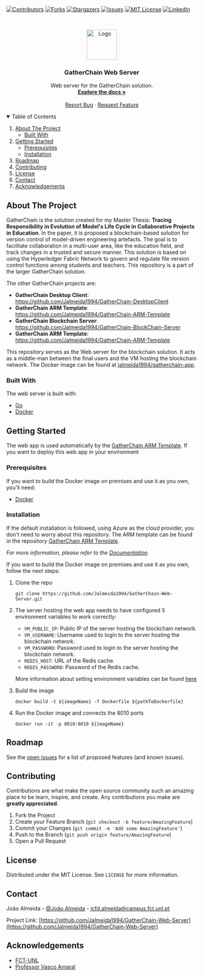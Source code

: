 <!--
*** Thanks for checking out the Best-README-Template. If you have a suggestion
*** that would make this better, please fork the repo and create a pull request
*** or simply open an issue with the tag "enhancement".
*** Thanks again! Now go create something AMAZING! :D
-->



<!-- PROJECT SHIELDS -->
<!--
*** I'm using markdown "reference style" links for readability.
*** Reference links are enclosed in brackets [ ] instead of parentheses ( ).
*** See the bottom of this document for the declaration of the reference variables
*** for contributors-url, forks-url, etc. This is an optional, concise syntax you may use.
*** https://www.markdownguide.org/basic-syntax/#reference-style-links
-->
[![Contributors][contributors-shield]][contributors-url]
[![Forks][forks-shield]][forks-url]
[![Stargazers][stars-shield]][stars-url]
[![Issues][issues-shield]][issues-url]
[![MIT License][license-shield]][license-url]
[![LinkedIn][linkedin-shield]][linkedin-url]



<!-- PROJECT LOGO -->
<br />
<p align="center">
  <a href="https://github.com/Jalmeida1994/GatherChain-Web-Server">
    <img src="images/logo.png" alt="Logo" width="80" height="80">
  </a>

  <h3 align="center">GatherChain Web Server</h3>

  <p align="center">
    Web server for the GatherChain solution.
    <br />
    <a href="https://github.com/Jalmeida1994/GatherChain-Web-Server/blob/master/README.md"><strong>Explore the docs »</strong></a>
    <br />
    <br />
    <a href="https://github.com/Jalmeida1994/GatherChain-Web-Server/issues">Report Bug</a>
    ·
    <a href="https://github.com/Jalmeida1994/GatherChain-Web-Server/issues">Request Feature</a>
  </p>
</p>



<!-- TABLE OF CONTENTS -->
<details open="open">
  <summary>Table of Contents</summary>
  <ol>
    <li>
      <a href="#about-the-project">About The Project</a>
      <ul>
        <li><a href="#built-with">Built With</a></li>
      </ul>
    </li>
    <li>
      <a href="#getting-started">Getting Started</a>
      <ul>
        <li><a href="#prerequisites">Prerequisites</a></li>
        <li><a href="#installation">Installation</a></li>
      </ul>
    </li>
    <li><a href="#roadmap">Roadmap</a></li>
    <li><a href="#contributing">Contributing</a></li>
    <li><a href="#license">License</a></li>
    <li><a href="#contact">Contact</a></li>
    <li><a href="#acknowledgements">Acknowledgements</a></li>
  </ol>
</details>



<!-- ABOUT THE PROJECT -->
## About The Project

GatherChain is the solution created for my Master Thesis: __Tracing Responsibility in Evolution of Model's Life Cycle in Collaborative Projects in Education__.
In the paper, it is proposed a blockchain-based solution for version control of model-driven engineering artefacts.  The goal is to facilitate collaboration in a multi-user area, like the education field, and track changes in a trusted and secure manner. This solution is based on using the Hyperledger Fabric Network to govern and regulate file version control functions among students and teachers.
This repository is a part of the larger GatherChain solution.

The other GatherChain projects are:
* __GatherChain Desktop Client__: https://github.com/Jalmeida1994/GatherChain-DesktopClient
* __GatherChain ARM Template__: https://github.com/Jalmeida1994/GatherChain-ARM-Template
* __GatherChain Blockchain Server__: https://github.com/Jalmeida1994/GatherChain-BlockChain-Server
* __GatherChain ARM Template__: https://github.com/Jalmeida1994/GatherChain-ARM-Template

This repository serves as the Web server for the blockchain solution. It acts as a middle-man between the final users and the VM hosting the blockchain network. The Docker image can be found at [jalmeida1994/gatherchain-app](https://hub.docker.com/repository/docker/jalmeida1994/gatherchain-app).

### Built With

The web server is built with:
* [Go](https://golang.org)
* [Docker](https://www.docker.com)


<!-- GETTING STARTED -->
## Getting Started

The web app is used automatically by the [GatherChain ARM Template](https://github.com/Jalmeida1994/GatherChain-ARM-Template). If you want to deploy this web app in your environment
### Prerequisites

If you want to build the Docker image on premises and use it as you own, you'll need:
* [Docker](https://docs.docker.com/get-docker/)

### Installation

If the default installation is followed, using Azure as the cloud provider, you don't need to worry about this repository. The ARM template can be found in the repository [GatherChain ARM Template](https://github.com/Jalmeida1994/GatherChain-ARM-Template).

_For more information, please refer to the [Documentation](https://github.com/Jalmeida1994/GatherChain-ARM-Template/blob/master/README.md)_

If you want to build the Docker image on premises and use it as you own, follow the next steps:


1. Clone the repo
   ```
   git clone https://github.com/Jalmeida1994/GatherChain-Web-Server.git
   ```
2. The server hosting the web app needs to have configured 5 environment variables to work correctly:
    * `VM_PUBLIC_IP`: Public IP of the server hosting the blockchain network.
    * `VM_USERNAME`: Username used to login to the server hosting the blockchain network.
    * `VM_PASSWORD`: Password used to login to the server hosting the blockchain network.
    * `REDIS_HOST`: URL of the Redis cache.
    * `REDIS_PASSWORD`: Password of the Redis cache.

    More information about setting environment variables can be found [here](https://linuxize.com/post/how-to-set-and-list-environment-variables-in-linux/)

3. Build the image
    ```
    docker build -t ${imageName} -f Dockerfile ${pathToDockerfile} 
    ```


4. Run the Docker image and connects the 8010 ports
    ```
    docker run -it -p 8010:8010 ${imageName}
    ```


<!-- ROADMAP -->
## Roadmap

See the [open issues](https://github.com/Jalmeida1994/GatherChain-Web-Server/issues) for a list of proposed features (and known issues).


<!-- CONTRIBUTING -->
## Contributing

Contributions are what make the open source community such an amazing place to be learn, inspire, and create. Any contributions you make are **greatly appreciated**.

1. Fork the Project
2. Create your Feature Branch (`git checkout -b feature/AmazingFeature`)
3. Commit your Changes (`git commit -m 'Add some AmazingFeature'`)
4. Push to the Branch (`git push origin feature/AmazingFeature`)
5. Open a Pull Request



<!-- LICENSE -->
## License

Distributed under the MIT License. See `LICENSE` for more information.



<!-- CONTACT -->
## Contact

João Almeida - [@João Almeida](https://www.linkedin.com/in/jo%C3%A3o-almeida-525476125/) - jcfd.almeida@campus.fct.unl.pt

Project Link: [https://github.com/Jalmeida1994/GatherChain-Web-Server](https://github.com/Jalmeida1994/GatherChain-Web-Server)



<!-- ACKNOWLEDGEMENTS -->
## Acknowledgements
* [FCT-UNL](https://www.fct.unl.pt/)
* [Professor Vasco Amaral](https://docentes.fct.unl.pt/vma/)


<!-- MARKDOWN LINKS & IMAGES -->
<!-- https://www.markdownguide.org/basic-syntax/#reference-style-links -->
[contributors-shield]: https://img.shields.io/github/contributors/Jalmeida1994/GatherChain-Web-Server.svg?style=for-the-badge
[contributors-url]: https://github.com/Jalmeida1994/GatherChain-Web-Server/graphs/contributors
[forks-shield]: https://img.shields.io/github/forks/Jalmeida1994/GatherChain-Web-Server.svg?style=for-the-badge
[forks-url]: https://github.com/Jalmeida1994/GatherChain-Web-Server/network/members
[stars-shield]: https://img.shields.io/github/stars/Jalmeida1994/GatherChain-Web-Server.svg?style=for-the-badge
[stars-url]: https://github.com/Jalmeida1994/GatherChain-Web-Server/stargazers
[issues-shield]: https://img.shields.io/github/issues/Jalmeida1994/GatherChain-Web-Server.svg?style=for-the-badge
[issues-url]: https://github.com/Jalmeida1994/GatherChain-Web-Server/issues
[license-shield]: https://img.shields.io/github/license/Jalmeida1994/GatherChain-Web-Server.svg?style=for-the-badge
[license-url]: https://github.com/Jalmeida1994/GatherChain-Web-Server/blob/master/LICENSE.txt
[linkedin-shield]: https://img.shields.io/badge/-LinkedIn-black.svg?style=for-the-badge&logo=linkedin&colorB=555
[linkedin-url]: https://www.linkedin.com/in/jo%C3%A3o-almeida-525476125/